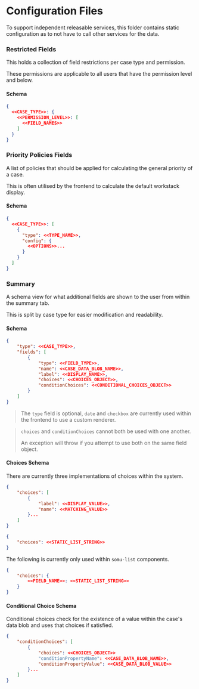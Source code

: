 # Configuration Files

To support independent releasable services, this folder contains static configuration as to not have to call other
services for the data.

### Restricted Fields

This holds a collection of field restrictions per case type and permission.

These permissions are applicable to all users that have the permission level and below.

#### Schema

```json
{
  <<CASE_TYPE>>: {
    <<PERMISSION_LEVEL>>: [
      <<FIELD_NAMES>>
    ]
  }
}
```

### Priority Policies Fields

A list of policies that should be applied for calculating the general priority of a case.

This is often utilised by the frontend to calculate the default workstack display.

#### Schema

```json
{
  <<CASE_TYPE>>: [
    {
      "type": <<TYPE_NAME>>,
      "config": {
        <<OPTIONS>>...
      }
    }
  ]
}
```

### Summary

A schema view for what additional fields are shown to the user from within the summary tab.

This is split by case type for easier modification and readability.

#### Schema

```json
{
    "type": <<CASE_TYPE>>,
    "fields": [
        {
            "type": <<FIELD_TYPE>>,
            "name": <<CASE_DATA_BLOB_NAME>>,
            "label": <<DISPLAY_NAME>>,
            "choices": <<CHOICES_OBJECT>>,
            "conditionChoices": <<CONDITIONAL_CHOICES_OBJECT>>
        }
    ]
}
```

> The `type` field is optional, `date` and `checkbox` are currently used within the frontend to use a custom renderer.

> `choices` and `conditionChoices` cannot both be used with one another.
>
> An exception will throw if you attempt to use both on the same field object.

#### Choices Schema

There are currently three implementations of choices within the system.

```json
{
    "choices": [
        {
            "label": <<DISPLAY_VALUE>>,
            "name": <<MATCHING_VALUE>>
        }...
    ]
}
```

```json
{
    "choices": <<STATIC_LIST_STRING>>
}
```

The following is currently only used within `somu-list` components.

```json
{
    "choices": {
        <<FIELD_NAME>>: <<STATIC_LIST_STRING>>
    }
}
```

#### Conditional Choice Schema

Conditional choices check for the existence of a value within the case's data blob and uses that choices if satisfied.

```json
{
    "conditionChoices": [
        {
            "choices": <<CHOICES_OBJECT>>
            "conditionPropertyName": <<CASE_DATA_BLOB_NAME>>,
            "conditionPropertyValue": <<CASE_DATA_BLOB_VALUE>>
        }...
    ]
}
```
